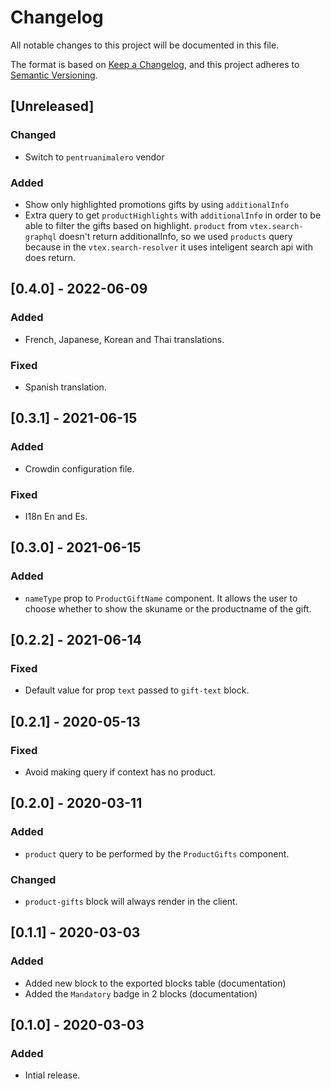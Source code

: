 # Changelog

All notable changes to this project will be documented in this file.

The format is based on [Keep a Changelog](https://keepachangelog.com/en/1.0.0/),
and this project adheres to [Semantic Versioning](https://semver.org/spec/v2.0.0.html).

## [Unreleased]

### Changed

- Switch to `pentruanimalero` vendor

### Added

- Show only highlighted promotions gifts by using `additionalInfo`
- Extra query to get `productHighlights` with `additionalInfo` in order to be able to filter the gifts based on highlight. `product` from `vtex.search-graphql` doesn't return additionalInfo, so we used `products` query because in the `vtex.search-resolver` it uses inteligent search api with does return.

## [0.4.0] - 2022-06-09

### Added

- French, Japanese, Korean and Thai translations.

### Fixed

- Spanish translation.

## [0.3.1] - 2021-06-15

### Added

- Crowdin configuration file.

### Fixed

- I18n En and Es.

## [0.3.0] - 2021-06-15

### Added

- `nameType` prop to `ProductGiftName` component. It allows the user to choose whether to show the skuname or the productname of the gift.

## [0.2.2] - 2021-06-14

### Fixed

- Default value for prop `text` passed to `gift-text` block.

## [0.2.1] - 2020-05-13

### Fixed

- Avoid making query if context has no product.

## [0.2.0] - 2020-03-11

### Added

- `product` query to be performed by the `ProductGifts` component.

### Changed

- `product-gifts` block will always render in the client.

## [0.1.1] - 2020-03-03

### Added

- Added new block to the exported blocks table (documentation)
- Added the `Mandatory` badge in 2 blocks (documentation)

## [0.1.0] - 2020-03-03

### Added

- Intial release.
